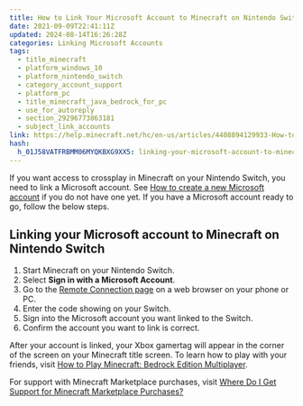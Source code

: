 ```yaml
---
title: How to Link Your Microsoft Account to Minecraft on Nintendo Switch
date: 2021-09-09T22:41:11Z
updated: 2024-08-14T16:26:28Z
categories: Linking Microsoft Accounts
tags:
  - title_minecraft
  - platform_windows_10
  - platform_nintendo_switch
  - category_account_support
  - platform_pc
  - title_minecraft_java_bedrock_for_pc
  - use_for_autoreply
  - section_29296773863181
  - subject_link_accounts
link: https://help.minecraft.net/hc/en-us/articles/4408894129933-How-to-Link-Your-Microsoft-Account-to-Minecraft-on-Nintendo-Switch
hash:
  h_01J58VATFRBMM06MYQKBXG9XX5: linking-your-microsoft-account-to-minecraft-on-nintendo-switch
---
```


If you want access to crossplay in Minecraft on your Nintendo Switch, you need to link a Microsoft account. See [How to create a new Microsoft account](https://support.microsoft.com/en-us/account-billing/how-to-create-a-new-microsoft-account-a84675c3-3e9e-17cf-2911-3d56b15c0aaf#:~:text=How%20to%20Set%20Up%20a%20Microsoft%20Account%201,%2C%20and%20then%20follow%20the%20instructions.%20See%20More.) if you do not have one yet. If you have a Microsoft account ready to go, follow the below steps.

## Linking your Microsoft account to Minecraft on Nintendo Switch

1.  Start Minecraft on your Nintendo Switch.
2.  Select **Sign in with a Microsoft Account**.
3.  Go to the [Remote Connection page](https://login.live.com/oauth20_remoteconnect.srf) on a web browser on your phone or PC.
4.  Enter the code showing on your Switch.
5.  Sign into the Microsoft account you want linked to the Switch.
6.  Confirm the account you want to link is correct.

After your account is linked, your Xbox gamertag will appear in the corner of the screen on your Minecraft title screen. To learn how to play with your friends, visit [How to Play Minecraft: Bedrock Edition Multiplayer](../Multiplayer-Support/How-to-Play-Minecraft-Bedrock-Edition-Multiplayer.md).

For support with Minecraft Marketplace purchases, visit [Where Do I Get Support for Minecraft Marketplace Purchases?](../Marketplace-Troubleshooting/Get-Help-from-Creators-of-Marketplace-Content.md)

